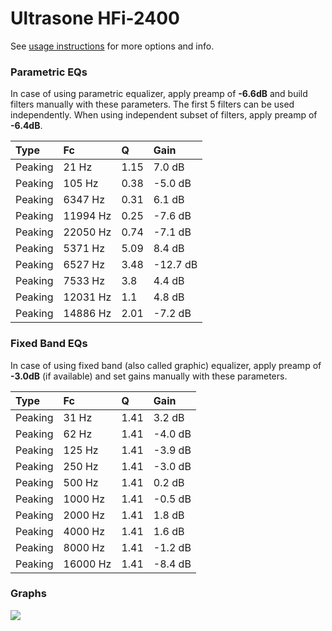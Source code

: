 # Ultrasone HFi-2400
See [usage instructions](https://github.com/jaakkopasanen/AutoEq#usage) for more options and info.

### Parametric EQs
In case of using parametric equalizer, apply preamp of **-6.6dB** and build filters manually
with these parameters. The first 5 filters can be used independently.
When using independent subset of filters, apply preamp of **-6.4dB**.

| Type    | Fc       |    Q | Gain     |
|:--------|:---------|:-----|:---------|
| Peaking | 21 Hz    | 1.15 | 7.0 dB   |
| Peaking | 105 Hz   | 0.38 | -5.0 dB  |
| Peaking | 6347 Hz  | 0.31 | 6.1 dB   |
| Peaking | 11994 Hz | 0.25 | -7.6 dB  |
| Peaking | 22050 Hz | 0.74 | -7.1 dB  |
| Peaking | 5371 Hz  | 5.09 | 8.4 dB   |
| Peaking | 6527 Hz  | 3.48 | -12.7 dB |
| Peaking | 7533 Hz  | 3.8  | 4.4 dB   |
| Peaking | 12031 Hz | 1.1  | 4.8 dB   |
| Peaking | 14886 Hz | 2.01 | -7.2 dB  |

### Fixed Band EQs
In case of using fixed band (also called graphic) equalizer, apply preamp of **-3.0dB**
(if available) and set gains manually with these parameters.

| Type    | Fc       |    Q | Gain    |
|:--------|:---------|:-----|:--------|
| Peaking | 31 Hz    | 1.41 | 3.2 dB  |
| Peaking | 62 Hz    | 1.41 | -4.0 dB |
| Peaking | 125 Hz   | 1.41 | -3.9 dB |
| Peaking | 250 Hz   | 1.41 | -3.0 dB |
| Peaking | 500 Hz   | 1.41 | 0.2 dB  |
| Peaking | 1000 Hz  | 1.41 | -0.5 dB |
| Peaking | 2000 Hz  | 1.41 | 1.8 dB  |
| Peaking | 4000 Hz  | 1.41 | 1.6 dB  |
| Peaking | 8000 Hz  | 1.41 | -1.2 dB |
| Peaking | 16000 Hz | 1.41 | -8.4 dB |

### Graphs
![](https://raw.githubusercontent.com/jaakkopasanen/AutoEq/master/results/headphonecom/sbaf-serious/Ultrasone%20HFi-2400/Ultrasone%20HFi-2400.png)